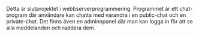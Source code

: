 Detta är slutprojektet i webbserverprogrammering. Programmet är ett chat-program där användare kan chatta med varandra i en public-chat och en private-chat. Det finns även en adminnpanel där man kan logga in för att se alla meddelanden och raddera dem.  
